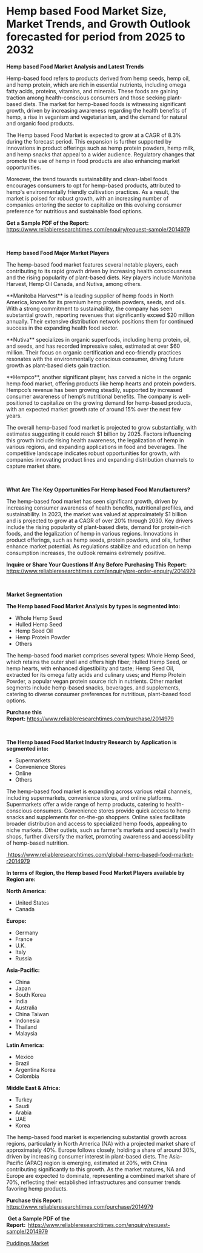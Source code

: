 <p><h1>Hemp based Food Market Size, Market Trends, and Growth Outlook forecasted for period from 2025 to 2032</h1></p><p><strong>Hemp based Food Market Analysis and Latest Trends</strong></p>
<p><p>Hemp-based food refers to products derived from hemp seeds, hemp oil, and hemp protein, which are rich in essential nutrients, including omega fatty acids, proteins, vitamins, and minerals. These foods are gaining traction among health-conscious consumers and those seeking plant-based diets. The market for hemp-based foods is witnessing significant growth, driven by increasing awareness regarding the health benefits of hemp, a rise in veganism and vegetarianism, and the demand for natural and organic food products.</p><p>The Hemp based Food Market is expected to grow at a CAGR of 8.3% during the forecast period. This expansion is further supported by innovations in product offerings such as hemp protein powders, hemp milk, and hemp snacks that appeal to a wider audience. Regulatory changes that promote the use of hemp in food products are also enhancing market opportunities. </p><p>Moreover, the trend towards sustainability and clean-label foods encourages consumers to opt for hemp-based products, attributed to hemp's environmentally friendly cultivation practices. As a result, the market is poised for robust growth, with an increasing number of companies entering the sector to capitalize on this evolving consumer preference for nutritious and sustainable food options.</p></p>
<p><strong>Get a Sample PDF of the Report:&nbsp;</strong> <a href="https://www.reliableresearchtimes.com/enquiry/request-sample/2014979?utm_campaign=2479&utm_medium=2&utm_source=Github&utm_content=ia&utm_term=14022025&utm_id=hemp-based-food">https://www.reliableresearchtimes.com/enquiry/request-sample/2014979</a></p>
<p>&nbsp;</p>
<p><strong>Hemp based Food Major Market Players</strong></p>
<p><p>The hemp-based food market features several notable players, each contributing to its rapid growth driven by increasing health consciousness and the rising popularity of plant-based diets. Key players include Manitoba Harvest, Hemp Oil Canada, and Nutiva, among others. </p><p>**Manitoba Harvest** is a leading supplier of hemp foods in North America, known for its premium hemp protein powders, seeds, and oils. With a strong commitment to sustainability, the company has seen substantial growth, reporting revenues that significantly exceed $20 million annually. Their extensive distribution network positions them for continued success in the expanding health food sector.</p><p>**Nutiva** specializes in organic superfoods, including hemp protein, oil, and seeds, and has recorded impressive sales, estimated at over $60 million. Their focus on organic certification and eco-friendly practices resonates with the environmentally conscious consumer, driving future growth as plant-based diets gain traction.</p><p>**Hempco**, another significant player, has carved a niche in the organic hemp food market, offering products like hemp hearts and protein powders. Hempco’s revenue has been growing steadily, supported by increased consumer awareness of hemp’s nutritional benefits. The company is well-positioned to capitalize on the growing demand for hemp-based products, with an expected market growth rate of around 15% over the next few years.</p><p>The overall hemp-based food market is projected to grow substantially, with estimates suggesting it could reach $1 billion by 2025. Factors influencing this growth include rising health awareness, the legalization of hemp in various regions, and expanding applications in food and beverages. The competitive landscape indicates robust opportunities for growth, with companies innovating product lines and expanding distribution channels to capture market share.</p></p>
<p>&nbsp;</p>
<p><strong>What Are The Key Opportunities For Hemp based Food Manufacturers?</strong></p>
<p><p>The hemp-based food market has seen significant growth, driven by increasing consumer awareness of health benefits, nutritional profiles, and sustainability. In 2023, the market was valued at approximately $1 billion and is projected to grow at a CAGR of over 20% through 2030. Key drivers include the rising popularity of plant-based diets, demand for protein-rich foods, and the legalization of hemp in various regions. Innovations in product offerings, such as hemp seeds, protein powders, and oils, further enhance market potential. As regulations stabilize and education on hemp consumption increases, the outlook remains extremely positive.</p></p>
<p><strong>Inquire or Share Your Questions If Any Before Purchasing This Report:</strong> <a href="https://www.reliableresearchtimes.com/enquiry/pre-order-enquiry/2014979?utm_campaign=2479&utm_medium=2&utm_source=Github&utm_content=ia&utm_term=14022025&utm_id=hemp-based-food">https://www.reliableresearchtimes.com/enquiry/pre-order-enquiry/2014979</a></p>
<p>&nbsp;</p>
<p><strong>Market Segmentation</strong></p>
<p><strong>The Hemp based Food Market Analysis by types is segmented into:</strong></p>
<p><ul><li>Whole Hemp Seed</li><li>Hulled Hemp Seed</li><li>Hemp Seed Oil</li><li>Hemp Protein Powder</li><li>Others</li></ul></p>
<p><p>The hemp-based food market comprises several types: Whole Hemp Seed, which retains the outer shell and offers high fiber; Hulled Hemp Seed, or hemp hearts, with enhanced digestibility and taste; Hemp Seed Oil, extracted for its omega fatty acids and culinary uses; and Hemp Protein Powder, a popular vegan protein source rich in nutrients. Other market segments include hemp-based snacks, beverages, and supplements, catering to diverse consumer preferences for nutritious, plant-based food options.</p></p>
<p><strong>Purchase this Report:&nbsp;</strong><a href="https://www.reliableresearchtimes.com/purchase/2014979?utm_campaign=2479&utm_medium=2&utm_source=Github&utm_content=ia&utm_term=14022025&utm_id=hemp-based-food">https://www.reliableresearchtimes.com/purchase/2014979</a></p>
<p>&nbsp;</p>
<p><strong>The Hemp based Food Market Industry Research by Application is segmented into:</strong></p>
<p><ul><li>Supermarkets</li><li>Convenience Stores</li><li>Online</li><li>Others</li></ul></p>
<p><p>The hemp-based food market is expanding across various retail channels, including supermarkets, convenience stores, and online platforms. Supermarkets offer a wide range of hemp products, catering to health-conscious consumers. Convenience stores provide quick access to hemp snacks and supplements for on-the-go shoppers. Online sales facilitate broader distribution and access to specialized hemp foods, appealing to niche markets. Other outlets, such as farmer's markets and specialty health shops, further diversify the market, promoting awareness and accessibility of hemp-based nutrition.</p></p>
<p><a href="https://www.reliableresearchtimes.com/global-hemp-based-food-market-r2014979?utm_campaign=2479&utm_medium=2&utm_source=Github&utm_content=ia&utm_term=14022025&utm_id=hemp-based-food">&nbsp;https://www.reliableresearchtimes.com/global-hemp-based-food-market-r2014979</a></p>
<p><strong>In terms of Region, the Hemp based Food Market Players available by Region are:</strong></p>
<p>
    <p> <strong> North America: </strong>
        <ul>
            <li>United States</li>
            <li>Canada</li>
        </ul>
        </p> 
    <p> <strong> Europe: </strong>
        <ul>
            <li>Germany</li>
            <li>France</li>
            <li>U.K.</li>
            <li>Italy</li>
            <li>Russia</li>
        </ul>
        </p> 
    <p> <strong> Asia-Pacific: </strong>
        <ul>
            <li>China</li>
            <li>Japan</li>
            <li>South Korea</li>
            <li>India</li>
            <li>Australia</li>
            <li>China Taiwan</li>
            <li>Indonesia</li>
            <li>Thailand</li>
            <li>Malaysia</li>
        </ul>
        </p> 
    <p> <strong> Latin America: </strong>
        <ul>
            <li>Mexico</li>
            <li>Brazil</li>
            <li>Argentina Korea</li>
            <li>Colombia</li>
        </ul>
        </p> 
    <p> <strong> Middle East & Africa: </strong>
        <ul>
            <li>Turkey</li>
            <li>Saudi</li>
            <li>Arabia</li>
            <li>UAE</li>
            <li>Korea</li>
        </ul>
    </p>
    </p>
<p><p>The hemp-based food market is experiencing substantial growth across regions, particularly in North America (NA) with a projected market share of approximately 40%. Europe follows closely, holding a share of around 30%, driven by increasing consumer interest in plant-based diets. The Asia-Pacific (APAC) region is emerging, estimated at 20%, with China contributing significantly to this growth. As the market matures, NA and Europe are expected to dominate, representing a combined market share of 70%, reflecting their established infrastructures and consumer trends favoring hemp products.</p></p>
<p><strong>Purchase this Report: </strong><a href="https://www.reliableresearchtimes.com/purchase/2014979?utm_campaign=2479&utm_medium=2&utm_source=Github&utm_content=ia&utm_term=14022025&utm_id=hemp-based-food">https://www.reliableresearchtimes.com/purchase/2014979</a></p>
<p>&nbsp;<strong>Get a Sample PDF of the Report:&nbsp;&nbsp;</strong><a href="https://www.reliableresearchtimes.com/enquiry/request-sample/2014979?utm_campaign=2479&utm_medium=2&utm_source=Github&utm_content=ia&utm_term=14022025&utm_id=hemp-based-food">https://www.reliableresearchtimes.com/enquiry/request-sample/2014979</a></p>
<p><strong></strong></p>
<p><p><a href="https://github.com/phephezxnf/Market-Research-Report-List-1/blob/main/puddings-market.md?utm_campaign=2479&utm_medium=2&utm_source=Github&utm_content=ia&utm_term=14022025&utm_id=hemp-based-food">Puddings Market</a></p></p>